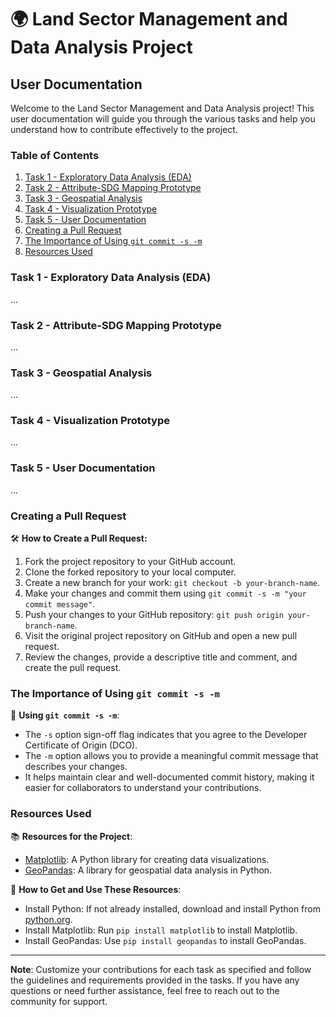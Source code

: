 # 🌍 Land Sector Management and Data Analysis Project

## User Documentation

Welcome to the Land Sector Management and Data Analysis project! This user documentation will guide you through the various tasks and help you understand how to contribute effectively to the project.

### Table of Contents
1. [Task 1 - Exploratory Data Analysis (EDA)](#task-1-exploratory-data-analysis-eda)
2. [Task 2 - Attribute-SDG Mapping Prototype](#task-2-attribute-sdg-mapping-prototype)
3. [Task 3 - Geospatial Analysis](#task-3-geospatial-analysis)
4. [Task 4 - Visualization Prototype](#task-4-visualization-prototype)
5. [Task 5 - User Documentation](#task-5-user-documentation)
6. [Creating a Pull Request](#creating-a-pull-request)
7. [The Importance of Using `git commit -s -m`](#the-importance-of-using-git-commit)
8. [Resources Used](#resources-used)

### Task 1 - Exploratory Data Analysis (EDA)

...

### Task 2 - Attribute-SDG Mapping Prototype

...

### Task 3 - Geospatial Analysis

...

### Task 4 - Visualization Prototype

...

### Task 5 - User Documentation

...

### Creating a Pull Request

🛠️ **How to Create a Pull Request:**

1. Fork the project repository to your GitHub account.
2. Clone the forked repository to your local computer.
3. Create a new branch for your work: `git checkout -b your-branch-name`.
4. Make your changes and commit them using `git commit -s -m "your commit message"`.
5. Push your changes to your GitHub repository: `git push origin your-branch-name`.
6. Visit the original project repository on GitHub and open a new pull request.
7. Review the changes, provide a descriptive title and comment, and create the pull request.

### The Importance of Using `git commit -s -m`

🔑 **Using `git commit -s -m`**:

- The `-s` option sign-off flag indicates that you agree to the Developer Certificate of Origin (DCO).
- The `-m` option allows you to provide a meaningful commit message that describes your changes.
- It helps maintain clear and well-documented commit history, making it easier for collaborators to understand your contributions.

### Resources Used

📚 **Resources for the Project**:

- [Matplotlib](https://matplotlib.org/): A Python library for creating data visualizations.
- [GeoPandas](https://geopandas.org/): A library for geospatial data analysis in Python.

🔧 **How to Get and Use These Resources**:

- Install Python: If not already installed, download and install Python from [python.org](https://www.python.org/).
- Install Matplotlib: Run `pip install matplotlib` to install Matplotlib.
- Install GeoPandas: Use `pip install geopandas` to install GeoPandas.

---

**Note**: Customize your contributions for each task as specified and follow the guidelines and requirements provided in the tasks. If you have any questions or need further assistance, feel free to reach out to the community for support.
